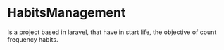 # HabitsManagement
Is a project based in laravel, that have in start life, the objective of count frequency habits.
